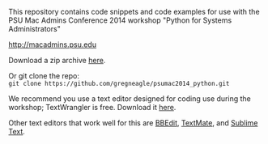 This repository contains code snippets and code examples for use with the PSU Mac Admins Conference 2014 workshop "Python for Systems Administrators"

http://macadmins.psu.edu

Download a zip archive [here](https://github.com/gregneagle/psumac2014_python/archive/master.zip).

Or git clone the repo:<br/>
`git clone https://github.com/gregneagle/psumac2014_python.git`

We recommend you use a text editor designed for coding use during the workshop;  TextWrangler is free. Download it [here](http://www.barebones.com/products/textwrangler/download.html).

Other text editors that work well for this are [BBEdit](http://www.barebones.com/products/bbedit/), [TextMate](http://macromates.com), and [Sublime Text](http://www.sublimetext.com).

